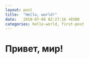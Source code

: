 ```yaml
---
layout: post
title:  "Hello, world!"
date:   2018-07-06 02:27:16 +0300
categories: hello-world, first-post
---
```


# Привет, мир!